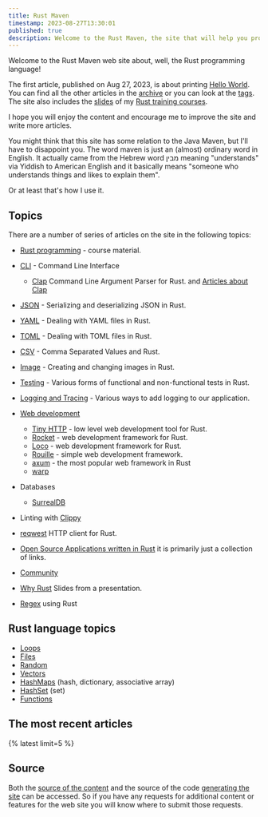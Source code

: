 ```yaml
---
title: Rust Maven
timestamp: 2023-08-27T13:30:01
published: true
description: Welcome to the Rust Maven, the site that will help you programming in Rust.
---
```


Welcome to the Rust Maven web site about, well, the Rust programming language!

The first article, published on Aug 27, 2023, is about printing [Hello World](/hello-world). You can find all the other articles in the [archive](/archive) or you can look at the [tags](/tags).
The site also includes the [slides](/slides/rust/) of my [Rust training courses](/training-course).

I hope you will enjoy the content and encourage me to improve the site and write more articles.

You might think that this site has some relation to the Java Maven, but I'll have to disappoint you. The word maven is just an (almost) ordinary word in English.
It actually came from the Hebrew word מבין meaning "understands" via Yiddish to American English and it basically means "someone who understands things and likes to explain them".

Or at least that's how I use it.

## Topics

There are a number of series of articles on the site in the following topics:

* [Rust programming](/rust-programming) - course material.
* [CLI](/cli) - Command Line Interface
    * [Clap](/clap) Command Line Argument Parser for Rust. and [Articles about Clap](/clap-articles)
* [JSON](/json) - Serializing and deserializing JSON in Rust.
* [YAML](/yaml) - Dealing with YAML files in Rust.
* [TOML](/toml) - Dealing with TOML files in Rust.
* [CSV](/csv) - Comma Separated Values and Rust.
* [Image](/image) - Creating and changing images in Rust.
* [Testing](/testing) - Various forms of functional and non-functional tests in Rust.
* [Logging and Tracing](/logging) - Various ways to add logging to our application.
* [Web development](/web)
    * [Tiny HTTP](/tiny-http) - low level web development tool for Rust.
    * [Rocket](/rocket) - web development framework for Rust.
    * [Loco](/loco) - web development framework for Rust.
    * [Rouille](/rouille) - simple web development framework.
    * [axum](https://axum.code-maven.com/) - the most popular web framework in Rust
    * [warp](https://warp.code-maven.com/)
* Databases
    * [SurrealDB](/surrealdb)
* Linting with [Clippy](/tags/clippy)
* [reqwest](/reqwest) HTTP client for Rust.


* [Open Source Applications written in Rust](/applications) it is primarily just a collection of links.
* [Community](/meetups)

* [Why Rust](/why-rust/) Slides from a presentation.
* [Regex](/regex/) using Rust

## Rust language topics

* [Loops](/loops)
* [Files](/files)
* [Random](/generate-random-numbers)
* [Vectors](/vectors)
* [HashMaps](/hashmap) (hash, dictionary, associative array)
* [HashSet](/hashset) (set)
* [Functions](/functions)

## The most recent articles

{% latest limit=5 %}

## Source

Both the [source of the content](https://github.com/szabgab/rust.code-maven.com/) and the source of the code [generating the site](https://github.com/szabgab/code-maven.rs) can be accessed. So if you have any requests for additional content or features for the web site you will know where to submit those requests.


